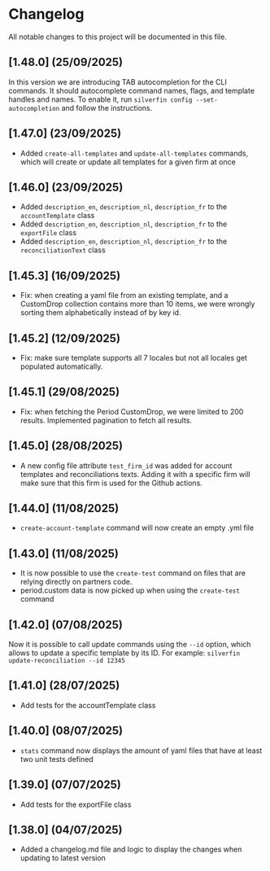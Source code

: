 # Changelog

All notable changes to this project will be documented in this file.

## [1.48.0] (25/09/2025)
In this version we are introducing TAB autocompletion for the CLI commands. It should autocomplete command names, flags, and template handles and names.
To enable it, run `silverfin config --set-autocompletion` and follow the instructions.

## [1.47.0] (23/09/2025)
- Added `create-all-templates` and `update-all-templates` commands, which will create or update all templates for a given firm at once

## [1.46.0] (23/09/2025)
- Added `description_en`, `description_nl`, `description_fr` to the `accountTemplate` class
- Added `description_en`, `description_nl`, `description_fr` to the `exportFile` class
- Added `description_en`, `description_nl`, `description_fr` to the `reconciliationText` class

## [1.45.3] (16/09/2025)
- Fix: when creating a yaml file from an existing template, and a CustomDrop collection contains more than 10 items, we were wrongly sorting them alphabetically instead of by key id.

## [1.45.2] (12/09/2025)
- Fix: make sure template supports all 7 locales but not all locales get populated automatically.

## [1.45.1] (29/08/2025)
- Fix: when fetching the Period CustomDrop, we were limited to 200 results. Implemented pagination to fetch all results.

## [1.45.0] (28/08/2025)
- A new config file attribute `test_firm_id` was added for account templates and reconciliations texts.
Adding it with a specific firm will make sure that this firm is used for the Github actions. 

## [1.44.0] (11/08/2025)
- `create-account-template` command will now create an empty .yml file

## [1.43.0] (11/08/2025)
- It is now possible to use the `create-test` command on files that are relying directly on partners code.
- period.custom data is now picked up when using the `create-test` command

## [1.42.0] (07/08/2025)
Now it is possible to call update commands using the `--id` option, which allows to update a specific template by its ID.
For example: `silverfin update-reconciliation --id 12345`

## [1.41.0] (28/07/2025)
- Add tests for the accountTemplate class

## [1.40.0] (08/07/2025)
- `stats` command now displays the amount of yaml files that have at least two unit tests defined

## [1.39.0] (07/07/2025)
- Add tests for the exportFile class

## [1.38.0] (04/07/2025)
- Added a changelog.md file and logic to display the changes when updating to latest version
